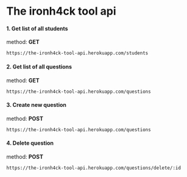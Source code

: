 The ironh4ck tool api
==================
#### 1. Get list of all students

  method: **GET**
  ```
  https://the-ironh4ck-tool-api.herokuapp.com/students
  ```


#### 2. Get list of all questions
method: **GET**  
```
https://the-ironh4ck-tool-api.herokuapp.com/questions
```


#### 3. Create new question
method: **POST**
```
https://the-ironh4ck-tool-api.herokuapp.com/questions
```


#### 4. Delete question
method: **POST**
```
https://the-ironh4ck-tool-api.herokuapp.com/questions/delete/:id
```
